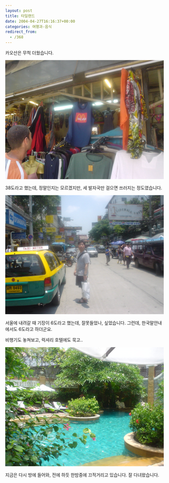 ```yaml
---
layout: post
title: 타일랜드
date: 2004-04-27T16:16:37+00:00
categories: 여행과-음식
redirect_from:
  - /368
---
```


카오산은 무척 더웠습니다.

![ ](/assets/media/photo_0404thai_DSC03268.JPG)

38도라고 했는데, 정말인지는 모르겠지만, 세 발자국만 걸으면 쓰러지는 정도였습니다.

![ ](/assets/media/photo_0404thai_DSC03269.JPG)

서울에 내려갈 때 기장이 6도라고 했는데, 잘못들었나, 싶었습니다. 그런데, 한국말안내에서도 6도라고 하더군요.

비행기도 놓쳐보고, 럭셔리 호텔에도 묵고..

![ ](/assets/media/photo_0404thai_DSC03518.JPG)

지금은 다시 방에 들어와, 전에 하듯 한밤중에 끄적거리고 있습니다. 잘 다녀왔습니다.
